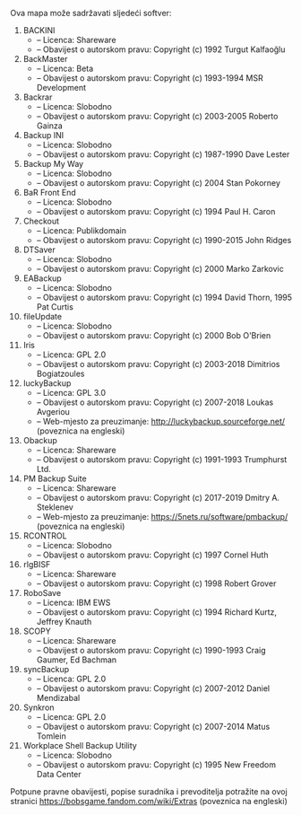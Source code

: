 ﻿Ova mapa može sadržavati sljedeći softver:

1. BACKINI
   - – Licenca: Shareware
   - – Obavijest o autorskom pravu: Copyright (c) 1992 Turgut Kalfaoğlu
2. BackMaster
   - – Licenca: Beta
   - – Obavijest o autorskom pravu: Copyright (c) 1993-1994 MSR Development
3. Backrar
   - – Licenca: Slobodno
   - – Obavijest o autorskom pravu: Copyright (c) 2003-2005 Roberto Gainza
4. Backup INI
   - – Licenca: Slobodno
   - – Obavijest o autorskom pravu: Copyright (c) 1987-1990 Dave Lester
5. Backup My Way
   - – Licenca: Slobodno
   - – Obavijest o autorskom pravu: Copyright (c) 2004 Stan Pokorney
6. BaR Front End
   - – Licenca: Slobodno
   - – Obavijest o autorskom pravu: Copyright (c) 1994 Paul H. Caron
7. Checkout
   - – Licenca: Publikdomain
   - – Obavijest o autorskom pravu: Copyright (c) 1990-2015 John Ridges
8. DTSaver
   - – Licenca: Slobodno
   - – Obavijest o autorskom pravu: Copyright (c) 2000 Marko Zarkovic
9. EABackup
   - – Licenca: Slobodno
   - – Obavijest o autorskom pravu: Copyright (c) 1994 David Thorn, 1995 Pat Curtis
10. fileUpdate
    - – Licenca: Slobodno
    - – Obavijest o autorskom pravu: Copyright (c) 2000 Bob O'Brien
11. Iris
    - – Licenca: GPL 2.0
    - – Obavijest o autorskom pravu: Copyright (c) 2003-2018 Dimitrios Bogiatzoules
12. luckyBackup
    - – Licenca: GPL 3.0
    - – Obavijest o autorskom pravu: Copyright (c) 2007-2018 Loukas Avgeriou
    - – Web-mjesto za preuzimanje: http://luckybackup.sourceforge.net/ (poveznica na engleski)
13. Obackup
    - – Licenca: Shareware
    - – Obavijest o autorskom pravu: Copyright (c) 1991-1993 Trumphurst Ltd.
14. PM Backup Suite
    - – Licenca: Shareware
    - – Obavijest o autorskom pravu: Copyright (c) 2017-2019 Dmitry A. Steklenev
    - – Web-mjesto za preuzimanje: https://5nets.ru/software/pmbackup/ (poveznica na engleski)
15. RCONTROL
    - – Licenca: Slobodno
    - – Obavijest o autorskom pravu: Copyright (c) 1997 Cornel Huth
16. rlgBISF
    - – Licenca: Shareware
    - – Obavijest o autorskom pravu: Copyright (c) 1998 Robert Grover
17. RoboSave
    - – Licenca: IBM EWS
    - – Obavijest o autorskom pravu: Copyright (c) 1994 Richard Kurtz, Jeffrey Knauth
18. SCOPY
    - – Licenca: Shareware
    - – Obavijest o autorskom pravu: Copyright (c) 1990-1993 Craig Gaumer, Ed Bachman
19. syncBackup
    - – Licenca: GPL 2.0
    - – Obavijest o autorskom pravu: Copyright (c) 2007-2012 Daniel Mendizabal
20. Synkron
    - – Licenca: GPL 2.0
    - – Obavijest o autorskom pravu: Copyright (c) 2007-2014 Matus Tomlein
21. Workplace Shell Backup Utility
    - – Licenca: Slobodno
    - – Obavijest o autorskom pravu: Copyright (c) 1995 New Freedom Data Center

Potpune pravne obavijesti, popise suradnika i prevoditelja potražite na ovoj stranici https://bobsgame.fandom.com/wiki/Extras (poveznica na engleski)
